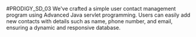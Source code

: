 #PRODIGY_SD_03
We've crafted a simple user contact management program using Advanced Java servlet programming. Users can easily add new contacts with details such as name, phone number, and email, ensuring a dynamic and responsive database. 
